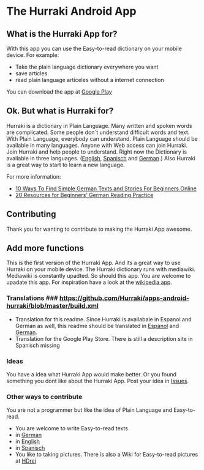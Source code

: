 # The Hurraki Android App #

## What is the Hurraki App for? ##

With this app you can use the Easy-to-read dictionary on your mobile device.
For example:
* Take the plain language dictionary everywhere you want
* save articles
* read plain language articeles without a internet connection

You can download the app at [Google Play](https://play.google.com/store/apps/details?id=com.hurraki.de&hl=en)

## Ok. But what is Hurraki for? ##

Hurraki is a dictionary in Plain Language.
Many written and spoken words are complicated.
Some people don`t understand difficult words and text.
With Plain Language, everybody can understand.
Plain Language should be available in many languages.
Anyone with Web access can join Hurraki.
Join Hurraki and help people to understand.
Right now the Dictionary is available in three languages. ([English](http://hurraki.org/english/), [Spanisch](http://hurraki.org/espanol) and [German](http://hurraki.de).) 
Also Hurraki is a great way to start to learn a new language. 

For more information:
* [10 Ways To Find Simple German Texts and Stories For Beginners Online](http://learnoutlive.com/simple-german-texts-beginners/)
* [20 Resources for Beginners’ German Reading Practice](http://www.fluentin3months.com/german-reading-practice/)


## Contributing ##

Thank you for wanting to contribute to making the Hurraki App awesome. 

## Add more functions ##

This is the first version of the Hurraki App. And its a great way to use Hurraki on your mobile device. The Hurraki dictionary runs with mediawiki. Mediawiki is constantly upadted. So should this app. You are welcome to upadate this app. For inspiration have a look at the [wikipedia app](https://play.google.com/store/apps/details?id=org.wikipedia&hl=en).

### Translations ###                                                                                                                https://github.com/Hurraki/apps-android-hurraki/blob/master/build.xml

* Translation for this readme. Since Hurraki is availabale in Espanol and German as well, this readme should be translated in [Espanol](https://github.com/Hurraki/apps-android-hurraki/blob/master/READMEES.md) and [German](https://github.com/Hurraki/apps-android-hurraki/blob/master/READMEDE.md). 
* Translation for the Google Play Store. There is still a description site in Spanisch missing


### Ideas ###

You have a idea what Hurraki App would make better. Or you found something you dont like about the Hurraki App. Post your idea in [Issues](https://github.com/Hurraki/apps-android-hurraki/issues).

### Other ways to contribute ###

You are not a programmer but like the idea of Plain Language and Easy-to-read. 

* You are welcome to write Easy-to-read texts
 * in [German](http://hurraki.de)
 * in [English](http://hurraki.org/english)
 * in [Spanisch](http://hurraki.org/espanol)
* You like to taking pictures. There is also a Wiki for Easy-to-read pictures at [HDrei](http://hdrei.org)
